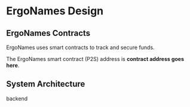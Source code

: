 # ErgoNames Design

## ErgoNames Contracts

ErgoNames uses smart contracts to track and secure funds.

The ErgoNames smart contract (P2S) address is
**contract address goes here**.

## System Architecture

backend